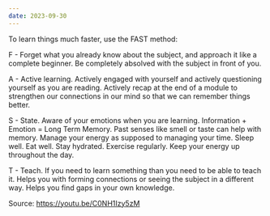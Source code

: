 ```yaml
---
date: 2023-09-30
---
```

To learn things much faster, use the FAST method:

F - Forget what you already know about the subject, and approach it like a complete beginner. Be completely absolved with the subject in front of you.

A - Active learning. Actively engaged with yourself and actively questioning yourself as you are reading. Actively recap at the end of a module to strengthen our connections in our mind so that we can remember things better.

S - State. Aware of your emotions when you are learning. Information + Emotion = Long Term Memory. Past senses like smell or taste can help with memory. Manage your energy as supposed to managing your time. Sleep well. Eat well. Stay hydrated. Exercise regularly. Keep your energy up throughout the day.

T - Teach. If you need to learn something than you need to be able to teach it. Helps you with forming connections or seeing the subject in a different way. Helps you find gaps in your own knowledge.

Source: https://youtu.be/C0NH1Izy5zM